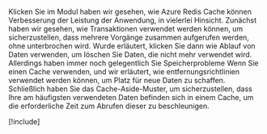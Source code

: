 Klicken Sie im Modul haben wir gesehen, wie Azure Redis Cache können Verbesserung der Leistung der Anwendung, in vielerlei Hinsicht. Zunächst haben wir gesehen, wie Transaktionen verwendet werden können, um sicherzustellen, dass mehrere Vorgänge zusammen aufgerufen werden, ohne unterbrochen wird. Wurde erläutert, klicken Sie dann wie Ablauf von Daten verwenden, um löschen Sie Daten, die nicht mehr verwendet wird. Allerdings haben immer noch gelegentlich Sie Speicherprobleme Wenn Sie einen Cache verwenden, und wir erläutert, wie entfernungsrichtlinien verwendet werden können, um Platz für neue Daten zu schaffen. Schließlich haben Sie das Cache-Aside-Muster, um sicherzustellen, dass Ihre am häufigsten verwendeten Daten befinden sich in einem Cache, um die erforderliche Zeit zum Abrufen dieser zu beschleunigen.

<!-- Cleanup sandbox -->
[!include[](../../../includes/azure-sandbox-cleanup.md)]
